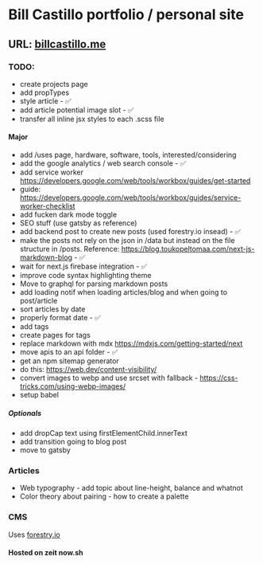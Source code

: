 # Bill Castillo portfolio / personal site

## URL: [billcastillo.me](https://billcastillo.me)

### TODO:

- create projects page
- add propTypes
- style article - ✅
- add article potential image slot - ✅
- transfer all inline jsx styles to each .scss file

#### Major

- add /uses page, hardware, software, tools, interested/considering
- add the google analytics / web search console - ✅
- add service worker https://developers.google.com/web/tools/workbox/guides/get-started
- guide: https://developers.google.com/web/tools/workbox/guides/service-worker-checklist
- add fucken dark mode toggle
- SEO stuff (use gatsby as reference)
- add backend post to create new posts (used forestry.io insead) - ✅
- make the posts not rely on the json in /data but instead on the file structure in /posts. Reference: https://blog.toukopeltomaa.com/next-js-markdown-blog - ✅
- wait for next.js firebase integration - ✅
- improve code syntax highlighting theme
- Move to graphql for parsing markdown posts
- add loading notif when loading articles/blog and when going to post/article
- sort articles by date
- properly format date - ✅
- add tags
- create pages for tags
- replace markdown with mdx https://mdxjs.com/getting-started/next
- move apis to an api folder - ✅
- get an npm sitemap generator
- do this: https://web.dev/content-visibility/
- convert images to webp and use srcset with fallback - https://css-tricks.com/using-webp-images/
- setup babel

##### Optionals

- add dropCap text using firstElementChild.innerText
- add transition going to blog post
- move to gatsby

### Articles

- Web typography - add topic about line-height, balance and whatnot
- Color theory about pairing - how to create a palette

### CMS

Uses [forestry.io](forestry.io)

#### Hosted on zeit now.sh
